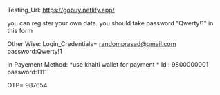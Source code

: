 Testing_Url: https://gobuy.netlify.app/

you can register your own data.
you should take password "Qwerty!1" in this form

Other Wise:
Login_Credentials= randomprasad@gmail.com
password:Qwerty!1

In Payement Method:
*use khalti wallet for payment *
Id : 9800000001
password:1111

OTP= 987654
